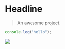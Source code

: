 # Headline

> An awesome project.

```js
console.log("hello");
```

![](https://imgkr.cn-bj.ufileos.com/fea10520-0b4b-44cc-aa07-708bd1a68894.png)
